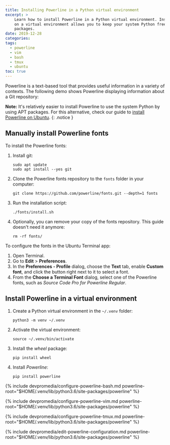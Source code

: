 ```yaml
---
title: Installing Powerline in a Python virtual environment
excerpt: >
    Learn how to install Powerline in a Python virtual environment. Installing
    on a virtual environment allows you to keep your system Python free of user
    packages.
date: 2019-12-28
categories:
tags:
  - powerline
  - vim
  - bash
  - tmux
  - ubuntu
toc: true
---
```


Powerline is a text-based tool that provides useful information in a variety of
contexts. The following demo shows Powerline displaying information about
a Git repository:

<asciinema-player
    src="/assets/powerline-demo.cast"
    rows="11"
    font-size="medium"
    idle-time-limit="1"
    speed="1.5"
    title="Powerline demo"
    autoplay="true" >
</asciinema-player>

**Note:** It's relatively easier to install Powerline to use the system Python
by using APT packages. For this alternative, check our guide to [install
Powerline on Ubuntu][0].
{: .notice }


## Manually install Powerline fonts

To install the Powerline fonts:

1. Install git:
   ```shell
   sudo apt update
   sudo apt install --yes git
   ```
1. Clone the Powerline fonts repository to the `fonts` folder in your computer:
   ```shell
   git clone https://github.com/powerline/fonts.git --depth=1 fonts
   ```
1. Run the installation script:
   ```shell
   ./fonts/install.sh
   ```
1. Optionally, you can remove your copy of the fonts repository. This guide
   doesn't need it anymore:
   ```shell
   rm -rf fonts/
   ```

To configure the fonts in the Ubuntu Terminal app:

1. Open Terminal.
1. Go to **Edit** > **Preferences**.
1. In the **Preferences - Profile** dialog, choose the **Text** tab, enable
   **Custom font**, and click the button right next to it to select a font.
1. From the **Choose a Terminal Font** dialog, select one of the Powerline
   fonts, such as _Source Code Pro for Powerline Regular_.


## Install Powerline in a virtual environment

1. Create a Python virtual environment in the `~/.venv` folder:
   ```shell
   python3 -m venv ~/.venv
   ```
1. Activate the virtual environment:
   ```shell
   source ~/.venv/bin/activate
   ```
1. Install the _wheel_ package:
   ```shell
   pip install wheel
   ```
1. Install _Powerline_:
   ```shell
   pip install powerline
   ```


{% include devpromedia/configure-powerline-bash.md
   powerline-root="$HOME/.venv/lib/python3.6/site-packages/powerline" %}

{% include devpromedia/configure-powerline-vim.md
   powerline-root="$HOME/.venv/lib/python3.6/site-packages/powerline" %}

{% include devpromedia/configure-powerline-tmux.md
   powerline-root="$HOME/.venv/lib/python3.6/site-packages/powerline" %}

{% include devpromedia/edit-powerline-configuration.md
   powerline-root="$HOME/.venv/lib/python3.6/site-packages/powerline" %}


[0]: /install-powerline-ubuntu/
[1]: /install-powerline-windows/
